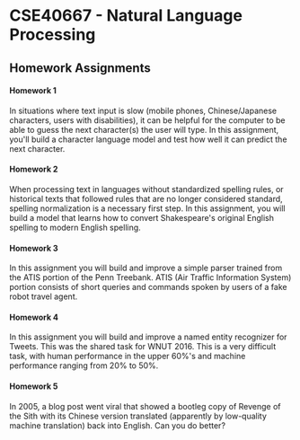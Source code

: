 # CSE40667 - Natural Language Processing

## Homework Assignments

#### **Homework 1**

In situations where text input is slow (mobile phones, Chinese/Japanese characters, users with disabilities), it can be helpful for the computer to be able to guess the next character(s) the user will type. In this assignment, you'll build a character language model and test how well it can predict the next character.

#### **Homework 2**

When processing text in languages without standardized spelling rules, or historical texts that followed rules that are no longer considered standard, spelling normalization is a necessary first step. In this assignment, you will build a model that learns how to convert Shakespeare's original English spelling to modern English spelling.

#### **Homework 3**

In this assignment you will build and improve a simple parser trained from the ATIS portion of the Penn Treebank. ATIS (Air Traffic Information System) portion consists of short queries and commands spoken by users of a fake robot travel agent.

#### **Homework 4**

In this assignment you will build and improve a named entity recognizer for Tweets. This was the shared task for WNUT 2016. This is a very difficult task, with human performance in the upper 60%'s and machine performance ranging from 20% to 50%.

#### **Homework 5**

In 2005, a blog post went viral that showed a bootleg copy of Revenge of the Sith with its Chinese version translated (apparently by low-quality machine translation) back into English. Can you do better?

